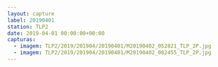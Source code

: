 ```yaml
---
layout: capture
label: 20190401
station: TLP2
date: 2019-04-01 00:00:00+00:00
capturas:
  - imagem: TLP2/2019/201904/20190401/M20190402_052821_TLP_2P.jpg
  - imagem: TLP2/2019/201904/20190401/M20190402_082455_TLP_2P.jpg
---
```


